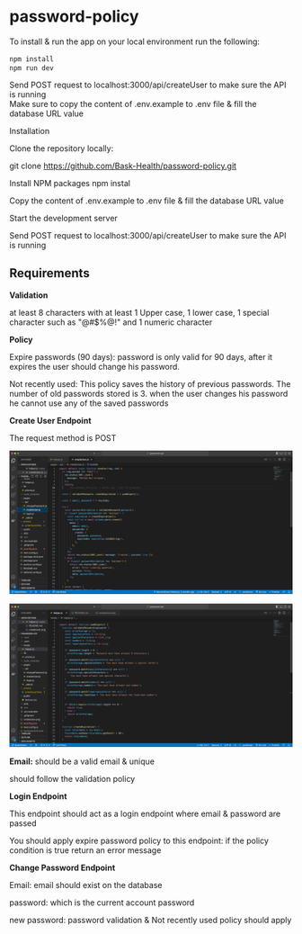 # password-policy

To install & run the app on your local environment run the following:

    npm install
    npm run dev

Send POST request to localhost:3000/api/createUser to make sure the API is running <br>
Make sure to copy the content of .env.example to .env file & fill the database URL value

Installation

Clone the repository locally:

git clone https://github.com/Bask-Health/password-policy.git

Install NPM packages npm instal

Copy the content of .env.example to .env file & fill the database URL value

Start the development server

Send POST request to localhost:3000/api/createUser to make sure the API is running

## Requirements

**Validation**

at least 8 characters with at least 1 Upper case, 1 lower case, 1 special character such as "@#$%@!" and 1 numeric character

**Policy**

Expire passwords (90 days): password is only valid for 90 days, after it expires the user should change his password.

Not recently used: This policy saves the history of previous passwords. The number of old passwords stored is 3. when the user changes his password he cannot use any of the saved passwords

**Create User Endpoint**

The request method is POST

![Screenshot](createUser.png)

![Screenshot](helper1.png)

**Email:** should be a valid email & unique

should follow the validation policy

**Login Endpoint**

This endpoint should act as a login endpoint where email & password are passed

You should apply expire password policy to this endpoint: if the policy condition is true return an error message

**Change Password Endpoint**

Email: email should exist on the database

password: which is the current account password

new password: password validation & Not recently used policy should apply
